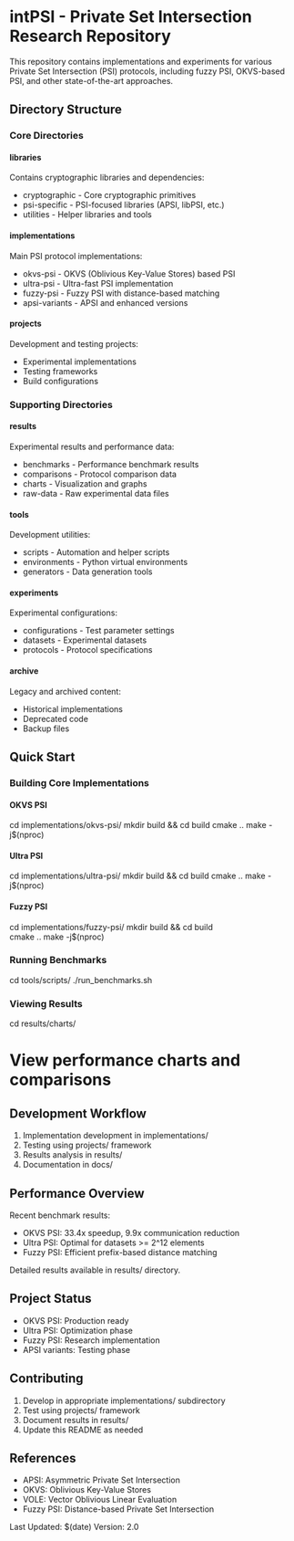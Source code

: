 # intPSI - Private Set Intersection Research Repository

This repository contains implementations and experiments for various Private Set Intersection (PSI) protocols, including fuzzy PSI, OKVS-based PSI, and other state-of-the-art approaches.

## Directory Structure

### Core Directories

#### libraries
Contains cryptographic libraries and dependencies:
- cryptographic - Core cryptographic primitives
- psi-specific - PSI-focused libraries (APSI, libPSI, etc.)
- utilities - Helper libraries and tools

#### implementations
Main PSI protocol implementations:
- okvs-psi - OKVS (Oblivious Key-Value Stores) based PSI
- ultra-psi - Ultra-fast PSI implementation
- fuzzy-psi - Fuzzy PSI with distance-based matching
- apsi-variants - APSI and enhanced versions

#### projects
Development and testing projects:
- Experimental implementations
- Testing frameworks
- Build configurations

### Supporting Directories

#### results
Experimental results and performance data:
- benchmarks - Performance benchmark results
- comparisons - Protocol comparison data  
- charts - Visualization and graphs
- raw-data - Raw experimental data files

#### tools
Development utilities:
- scripts - Automation and helper scripts
- environments - Python virtual environments
- generators - Data generation tools

#### experiments
Experimental configurations:
- configurations - Test parameter settings
- datasets - Experimental datasets
- protocols - Protocol specifications

#### archive
Legacy and archived content:
- Historical implementations
- Deprecated code
- Backup files

## Quick Start

### Building Core Implementations

#### OKVS PSI
cd implementations/okvs-psi/
mkdir build && cd build
cmake ..
make -j$(nproc)

#### Ultra PSI  
cd implementations/ultra-psi/
mkdir build && cd build
cmake ..
make -j$(nproc)

#### Fuzzy PSI
cd implementations/fuzzy-psi/
mkdir build && cd build  
cmake ..
make -j$(nproc)

### Running Benchmarks
cd tools/scripts/
./run_benchmarks.sh

### Viewing Results
cd results/charts/
# View performance charts and comparisons

## Development Workflow

1. Implementation development in implementations/
2. Testing using projects/ framework
3. Results analysis in results/
4. Documentation in docs/

## Performance Overview

Recent benchmark results:
- OKVS PSI: 33.4x speedup, 9.9x communication reduction
- Ultra PSI: Optimal for datasets >= 2^12 elements  
- Fuzzy PSI: Efficient prefix-based distance matching

Detailed results available in results/ directory.

## Project Status

- OKVS PSI: Production ready
- Ultra PSI: Optimization phase
- Fuzzy PSI: Research implementation
- APSI variants: Testing phase

## Contributing

1. Develop in appropriate implementations/ subdirectory
2. Test using projects/ framework
3. Document results in results/
4. Update this README as needed

## References

- APSI: Asymmetric Private Set Intersection
- OKVS: Oblivious Key-Value Stores  
- VOLE: Vector Oblivious Linear Evaluation
- Fuzzy PSI: Distance-based Private Set Intersection

Last Updated: $(date)
Version: 2.0

